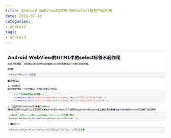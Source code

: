 ```yaml
---
title: Android WebView的HTML中的select标签不起作用
date: 2018-07-10
categories: 
- android
tags: 
- android
---
```


![image](https://github.com/ningdaolong/wiki/blob/master/image/Android_WebView%E7%9A%84Html%E4%B8%AD%E7%9A%84select%E6%A0%87%E7%AD%BE%E4%B8%8D%E8%B5%B7%E4%BD%9C%E7%94%A8.png)


